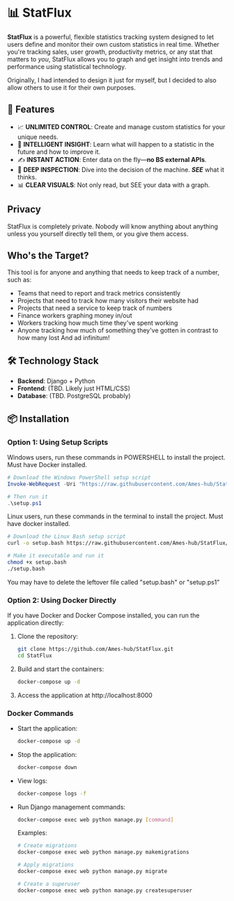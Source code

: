 # 📊 StatFlux

**StatFlux** is a powerful, flexible statistics tracking system designed to let users define and monitor their own custom statistics in real time. Whether you're tracking sales, user growth, productivity metrics, or any stat that matters to *you*, StatFlux allows you to graph and get insight into trends and performance using statistical technology.

Originally, I had intended to design it just for myself, but I decided to also allow others to use it for their own purposes.

## 🚀 Features

* 📈 **UNLIMITED CONTROL**: Create and manage custom statistics for your unique needs.
* 🧠 **INTELLIGENT INSIGHT**: Learn what will happen to a statistic in the future and how to improve it.
* ✍️ **INSTANT ACTION**: Enter data on the fly—**no BS external APIs**.
* 🔎 **DEEP INSPECTION**: Dive into the decision of the machine. ***SEE*** what it thinks.
* 📊 **CLEAR VISUALS**: Not only read, but SEE your data with a graph.

## Privacy
StatFlux is completely private. Nobody will know anything about anything unless you yourself directly tell them, or you give them access.

## Who's the Target?
This tool is for anyone and anything that needs to keep track of a number, such as:
- Teams that need to report and track metrics consistently
- Projects that need to track how many visitors their website had
- Projects that need a service to keep track of numbers
- Finance workers graphing money in/out
- Workers tracking how much time they've spent working
- Anyone tracking how much of something they've gotten in contrast to how many lost
And ad infinitum!

## 🛠️ Technology Stack

- **Backend**: Django + Python
- **Frontend**: (TBD. Likely just HTML/CSS)
- **Database**: (TBD. PostgreSQL probably)

## 📦 Installation

### Option 1: Using Setup Scripts

Windows users, run these commands in POWERSHELL to install
the project. Must have Docker installed.
```powershell
# Download the Windows PowerShell setup script
Invoke-WebRequest -Uri "https://raw.githubusercontent.com/Ames-hub/StatFlux/main/setupscripts/setup.ps1" -OutFile "setup.ps1"

# Then run it
.\setup.ps1
```

Linux users, run these commands in the terminal to install
the project. Must have docker installed.
```bash
# Download the Linux Bash setup script
curl -o setup.bash https://raw.githubusercontent.com/Ames-hub/StatFlux/main/setupscripts/setup.bash

# Make it executable and run it
chmod +x setup.bash
./setup.bash
```

You may have to delete the leftover file called "setup.bash" or "setup.ps1"

### Option 2: Using Docker Directly

If you have Docker and Docker Compose installed, you can run the application directly:

1. Clone the repository:
   ```bash
   git clone https://github.com/Ames-hub/StatFlux.git
   cd StatFlux
   ```

2. Build and start the containers:
   ```bash
   docker-compose up -d
   ```

3. Access the application at http://localhost:8000

### Docker Commands

- Start the application:
  ```bash
  docker-compose up -d
  ```

- Stop the application:
  ```bash
  docker-compose down
  ```

- View logs:
  ```bash
  docker-compose logs -f
  ```

- Run Django management commands:
  ```bash
  docker-compose exec web python manage.py [command]
  ```

  Examples:
  ```bash
  # Create migrations
  docker-compose exec web python manage.py makemigrations

  # Apply migrations
  docker-compose exec web python manage.py migrate

  # Create a superuser
  docker-compose exec web python manage.py createsuperuser
  ```
